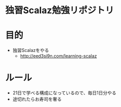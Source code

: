 独習Scalaz勉強リポジトリ
===

# 目的
* 独習Scalazをやる
    - http://eed3si9n.com/learning-scalaz
    
# ルール
* 21日で学べる構成になっているので、毎日1日分やる
* 途切れたらお寿司を奢る
